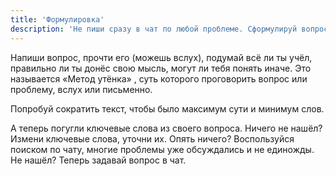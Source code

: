 ```yaml
---
title: 'Формулировка'
description: 'Не пиши сразу в чат по любой проблеме. Сформулируй вопрос в блокноте.'
---
```


Напиши вопрос, прочти его (можешь вслух), подумай
всё ли ты учёл, правильно ли ты донёс свою мысль, могут ли тебя понять иначе. Это называется «Метод утёнка» , суть
которого проговорить вопрос или проблему, вслух или письменно.

Попробуй сократить текст, чтобы было максимум сути и минимум слов.

А теперь погугли ключевые слова из своего вопроса. Ничего не нашёл? Измени ключевые слова, уточни их. Опять ничего?
Воспользуйся поиском по чату, многие проблемы уже обсуждались и не единожды. Не нашёл? Теперь задавай вопрос в чат.
